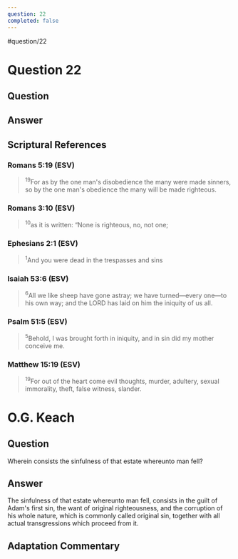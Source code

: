 ```yaml
---
question: 22
completed: false
---
```

#question/22
# Question 22

## Question


## Answer


## Scriptural References
### Romans 5:19 (ESV)
> <sup>19</sup>For as by the one man's disobedience the many were made sinners, so by the one man's obedience the many will be made righteous.

### Romans 3:10 (ESV)
> <sup>10</sup>as it is written: “None is righteous, no, not one;

### Ephesians 2:1 (ESV)
> <sup>1</sup>And you were dead in the trespasses and sins

### Isaiah 53:6 (ESV)
> <sup>6</sup>All we like sheep have gone astray; we have turned—every one—to his own way; and the LORD has laid on him the iniquity of us all.

### Psalm 51:5 (ESV)
> <sup>5</sup>Behold, I was brought forth in iniquity, and in sin did my mother conceive me.

### Matthew 15:19 (ESV)
> <sup>19</sup>For out of the heart come evil thoughts, murder, adultery, sexual immorality, theft, false witness, slander.

# O.G. Keach
## Question
Wherein consists the sinfulness of that estate whereunto man fell?

## Answer
The sinfulness of that estate whereunto man fell, consists in the guilt of Adam's first sin, the want of original righteousness, and the corruption of his whole nature, which is commonly called original sin, together with all actual transgressions which proceed from it.

## Adaptation Commentary
